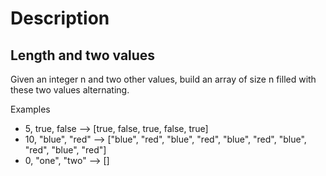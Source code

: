 # Description 

## Length and two values

Given an integer n and two other values, build an array of size n filled with these two values alternating.

Examples

- 5, true, false     -->  [true, false, true, false, true]
- 10, "blue", "red"  -->  ["blue", "red", "blue", "red", "blue", "red", "blue", "red", "blue", "red"]
- 0, "one", "two"  -->  []


